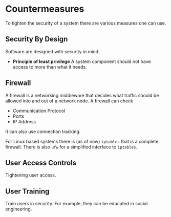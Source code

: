 # Countermeasures

To tighten the security of a system there are various measures one can use.

## Security By Design

Software are designed with security in mind.

- **Principle of least privilege** A system component should not have access to
  more than what it needs.

## Firewall

A firewall is a networking middleware that decides what traffic should be
allowed into and out of a network node. A firewall can check

- Communication Protocol
- Ports
- IP Address

It can also use connection tracking.

For Linux based systems there is (as of now) `iptables` that is a complete
firewall. There is also `ufw` for a simplified interface to `iptables`.

## User Access Controls

Tightening user access.

## User Training

Train users in security. For example, they can be educated in social
engineering.
